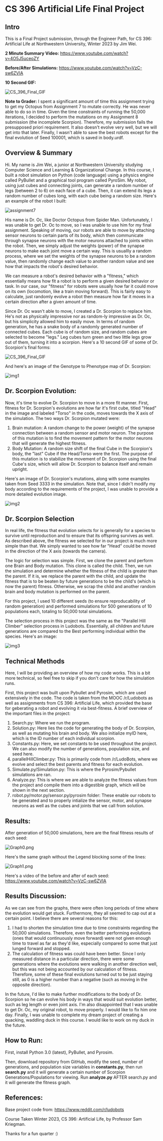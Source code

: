 # CS 396 Artificial Life Final Project

## Intro

This is a Final Project submission, through the Engineer Path, for CS 396: Artificial Life at Northwestern University, Winter 2023 by Jim Wei.

**2 Minute Summary Video:** https://www.youtube.com/watch?v=4O5J5uceoZY

**Before/After Simulations:** https://www.youtube.com/watch?v=VzC-sw6ZVIA 

**10 Second GIF:**

![CS_396_Final_GIF](CS_396_Final_GIF.gif)

**Note to Grader:** I spent a significant amount of time this assignment trying to get my Octopus from Assignment 7 to mutate correctly. He was never able to do so in time. Given the time constraints of running the 50,000 iterations, I decided to perform the mutations on my Assignment 8 submission (the incomplete Scorpion). Therefore, my submission fails the presupposed priori requirement. It also doesn't evolve very well, but we will get into that later. Finally, I wasn't able to save the best robots except for the final evolution of Seed 100001, which is saved in body.urdf.

## Overview & Summary

Hi. My name is Jim Wei, a junior at Northwestern University studying Computer Science and Learning & Organizational Change. In this course, I built a robot simulation on Python (code language) using a physics engine called PyBullet and a graphical tool program called PyroSim. My robot, using just cubes and connecting joints, can generate a random number of legs (between 2 to 6) on each face of a cube. Then, it can extend its legs a random number of cubes long, with each cube being a random size. Here's an example of the robot I built:

![assignment7](assignment7.jpg)

His name is Dr. Oc, like Doctor Octopus from Spider Man. Unfortunately, I was unable to get Dr. Oc to move, so I was unable to use him for my final assignment. Speaking of moving, our robots are able to move by attaching sensor neurons to certain parts of its body, which then communicate through synapse neurons with the motor neurons attached to joints within the robot. Then, we simply adjust the weights (power) of the synapse neurons to make each joint move a certain way. This is usuallly a random process, where we set the weights of the synapse neurons to be a random value, then randomly change each value to another random value and see how that impacts the robot's desired behavior.

We can measure a robot's desired behavior with a "fitness," which essentially means how fit a robot is to perform a given desired behavior or task. In our case, our "fitness" for robots were usually how far it could move on its own (locomotion, like a train moving forward). This is fairly easy to calculate, just randomly evolve a robot then measure how far it moves in a certain direction after a given amount of time.

Since Dr. Oc wasn't able to move, I created a Dr. Scorpion to replace him. He's not as physically impressive nor as random-ly impressive as Dr. Oc, but his simplicity allowed him to easily move. In terms of random generation, he has a snake body of a randomly generated number of connected cubes. Each cube is of random size, and random cubes are selected to become "legs." Leg cubes turn green and two little legs grow out of them, turning it into a scorpion. Here's a 10 second GIF of some of Dr. Scorpion's final forms:

![CS_396_Final_GIF](CS_396_Final_GIF.gif)

And here's an image of the Genotype to Phenotype map of Dr. Scorpion:

![img1](img1.png)

## Dr. Scorpion Evolution:
Now, it's time to evolve Dr. Scorpion to move in a more fit manner. First, fitness for Dr. Scorpion's evolutions are how far it's first cube, titled "Head" in the image and labeled "Torso" in the code, moves towards the X axis of the simulation. The two ways Dr. Scorpion mutated were:

1. Brain mutation: A random change to the power (weight) of the synapse connection between a random sensor and motor neuron. The purpose of this mutation is to find the movement pattern for the motor neurons that will generate the highest fitness.
2. Body Mutation: A random size shift of the final Cube in the Scorpion's body, the "last" Cube if the Head/Torso were the first. The purpose of this mutation is to stabilize the movement of Dr. Scorpion using the final Cube's size, which will allow Dr. Scorpion to balance itself and remain upright.

Here's an image of Dr. Scorpion's mutations, along with some examples taken from Seed 3333 in the simulation. Note that, since I didn't modify my body according to the requirements of the project, I was unable to provide a more detailed evolution image.

![img2](img2.png)


## Dr. Scorpion Selection
In real life, the fitness that evolution selects for is generally for a species to survive until reproduction and to ensure that its offspring survives as well. As described above, the fitness we selected for in our project is much more simple than that. We simply wanted to see how far "Head" could be moved in the direction of the X axis (towards the camera).

The logic for selection was simple. First, we clone the parent and perform one Brain and Body mutation. This clone is called the child. Then, we run the simulation and determine whether the fitness of the child is greater than the parent. If it is, we replace the parent with the child, and update the fitness that is to be beaten by future generations to be the child's (which is now the parent) fitness. Otherwise, we scrap the child and another random brain and body mutation is performed on the parent.

For this project, I used 10 different seeds (to ensure reproducability of random generation) and performed simulations for 500 generations of 10 populations each, totaling to 50,000 total simulations.

The selection process in this project was the same as the "Parallel Hill Climber" selection process in Ludobots. Essentially, all children and future generations are compared to the Best performing individual within the species. Here's an image:

![img3](img3.png)


## Technical Methods
Here, I will be providing an overview of how my code works. This is a bit more technical, so feel free to skip if you don't care for how the simulation runs.

First, this project was built upon Pybullet and Pyrosim, which are used extensively in the code. The code is taken from the MOOC /r/Ludobots as well as assignments from CS 396: Artificial Life, which provided the base for geberating a robot and evolving it via best-fitness. A brief overview of the important files in the project:

1. Search.py: Where we run the program.
2. Solution.py: Here lies the code for generating the body of Dr. Scorpion, as well as mutating his brain and body. We also initialize myID here, which is the ID number of each individual scorpion.
3. Constants.py: Here, we set constants to be used throughout the project. We can also modify the number of generations, population size, and seed here.
4. parallelHillClimber.py: This is primarily code from /r/LudoBots, where we evolve and select the best parents and fitness for each evolution.
5. Simulate.py/Simulation.py: This is where the Pyrosim/Pybullet simulations are ran.
6. Analyze.py: This is where we are able to analyze the fitness values from the project and compile them into a digestible graph, which will be shown in the next section.
7. robot.py/motor.py/sensor.py/pyrosim folder: These enable our robots to be generated and to properly intialize the sensor, motor, and synapse neurons as well as the cubes and joints that we call from solution.

## Results:
After generation of 50,000 simulations, here are the final fitness results of each seed:

![Graph0.png](/graphs/Graph0.png)

Here's the same graph without the Legend blocking some of the lines:

![Graph1.png](/graphs/Graph1.png)

Here's a video of the before and after of each seed: https://www.youtube.com/watch?v=VzC-sw6ZVIA 

## Results Discussion:
As we can see from the graphs, there were often long periods of time where the evolution would get stuck. Furthermore, they all seemed to cap out at a certain point. I believe there are several reasons for this:

1. I had to shorten the simulation time due to time constraints regarding the 50,000 simulations. Therefore, even the better performing evolutions (ones that would continuously move forward) were not given enough time to travel as far as they'd like, especially compared to some that just lunged forward and stopped.
2. The calculation of fitness was could have been better. Since I only measured distance in a particular direction, there were some generations where the evolutions were walking in another direction well, but this was not being accounted by our calculation of fitness. Therefore, some of these final evolutions turned out to be just staying still, as 0 is a higher number than a negative (such as moving in the opposite direction).

In the future, I'd like to make further modifications to the body of Dr. Scorpion so he can evolve his body in ways that would suit evolution better, such as leg length or even joint axis. I'm also disappointed that I was unable to get Dr. Oc, my original robot, to move properly. I would like to fix him one day. Finally, I was unable to complete my dream project of creating a quacking, waddling duck in this course. I would like to work on my duck in the future.


## How to Run:

First, install Python 3.0 (latest), PyBullet, and Pyrosim.

Then, download repository from GitHub, modify the seed, number of generations, and population size variables in **constants.py**, then run **search.py** and it will generate a certain number of Scorpion Generations/Populations for viewing. Run **analyze.py** AFTER search.py and it will generate the fitness graph.


## References:
Base project code from: https://www.reddit.com/r/ludobots

Course Taken Winter 2023, CS 396: Artificial Life, by Professor Sam Kriegman.

Thanks for a fun quarter :)
